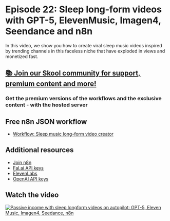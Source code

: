 # Episode 22: Sleep long-form videos with GPT-5, ElevenMusic, Imagen4, Seendance and n8n

In this video, we show you how to create viral sleep music videos inspired by trending channels in this faceless niche that have exploded in views and monetized fast.

## [📚 Join our Skool community for support, premium content and more!](https://www.skool.com/ai-agents-az/about?gw11)

### Get the premium versions of the workflows and the exclusive content - with the hosted server

## Free n8n JSON workflow

- [Workflow: Sleep music long-form video creator](workflow-sleep-music.json)

## Additional resources

- [Join n8n](https://n8n.partnerlinks.io/fenoo5ekqs1g)
- [Fal.ai API keys](https://fal.ai/dashboard/keys)
- [ElevenLabs](https://try.elevenlabs.io/wsiy0rypx5wq)
- [OpenAI API keys](https://platform.openai.com/api-keys)

## Watch the video

[![Passive income with sleep longform videos on autopilot: GPT-5, Eleven Music, Imagen4, Seedance, n8n](https://img.youtube.com/vi/WHv_m0ctBj4/0.jpg)](https://www.youtube.com/watch?v=WHv_m0ctBj4)
